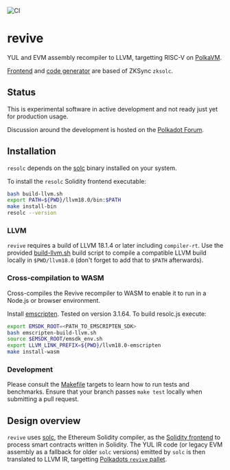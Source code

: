 ![CI](https://github.com/paritytech/revive/actions/workflows/rust.yml/badge.svg)

# revive

YUL and EVM assembly recompiler to LLVM, targetting RISC-V on [PolkaVM](https://github.com/koute/polkavm).

[Frontend](https://github.com/matter-labs/era-compiler-solidity) and [code generator](https://github.com/matter-labs/era-compiler-llvm-context) are based of ZKSync `zksolc`.

## Status

This is experimental software in active development and not ready just yet for production usage.

Discussion around the development is hosted on the [Polkadot Forum](https://forum.polkadot.network/t/contracts-update-solidity-on-polkavm/6949#a-new-solidity-compiler-1).

## Installation

`resolc` depends on the [solc](https://github.com/ethereum/solidity) binary installed on your system.

To install the `resolc` Solidity frontend executable:

```bash
bash build-llvm.sh
export PATH=${PWD}/llvm18.0/bin:$PATH
make install-bin
resolc --version
```

### LLVM

`revive` requires a build of LLVM 18.1.4 or later including `compiler-rt`. Use the provided [build-llvm.sh](build-llvm.sh) build script to compile a compatible LLVM build locally in `$PWD/llvm18.0` (don't forget to add that to `$PATH` afterwards). 

### Cross-compilation to WASM

Cross-compiles the Revive recompiler to WASM to enable it to run in a Node.js or browser environment.

Install [emscripten](https://emscripten.org/docs/getting_started/downloads.html). Tested on version 3.1.64.
To build resolc.js execute:

```bash
export EMSDK_ROOT=<PATH_TO_EMSCRIPTEN_SDK>
bash emscripten-build-llvm.sh
source $EMSDK_ROOT/emsdk_env.sh
export LLVM_LINK_PREFIX=${PWD}/llvm18.0-emscripten
make install-wasm
```

### Development

Please consult the [Makefile](Makefile) targets to learn how to run tests and benchmarks. 
Ensure that your branch passes `make test` locally when submitting a pull request.

## Design overview
`revive` uses [solc](https://github.com/ethereum/solidity/), the Ethereum Solidity compiler, as the [Solidity frontend](crates/solidity/src/lib.rs) to process smart contracts written in Solidity. The YUL IR code (or legacy EVM assembly as a fallback for older `solc` versions) emitted by `solc` is then translated to LLVM IR, targetting [Polkadots `revive` pallet](https://docs.rs/pallet-revive/latest/pallet_revive/trait.SyscallDoc.html).
